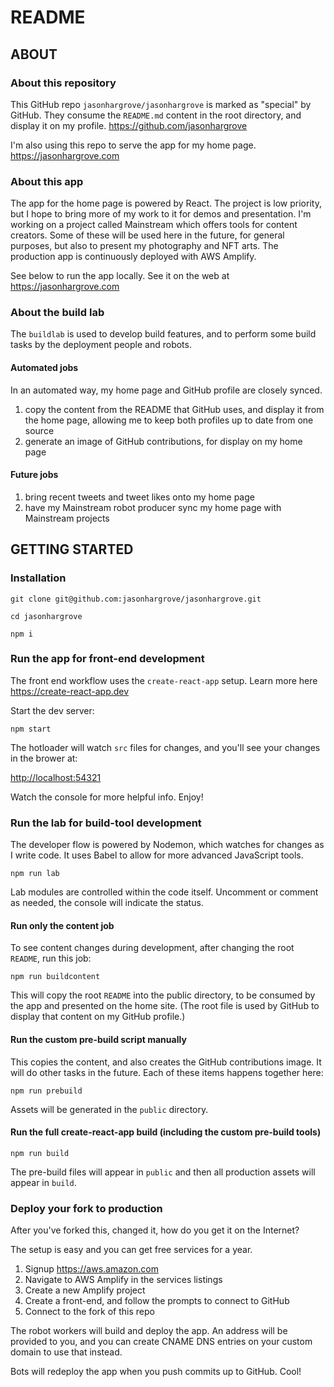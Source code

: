 README
===============

## ABOUT

### About this repository

This GitHub repo `jasonhargrove/jasonhargrove` is marked as "special" by GitHub. They consume the `README.md` content in the root directory, and display it on my profile. <https://github.com/jasonhargrove>

I'm also using this repo to serve the app for my home page. <https://jasonhargrove.com>

### About this app

The app for the home page is powered by React. The project is low priority, but I hope to bring more of my work to it for demos and presentation. I'm working on a project called Mainstream which offers tools for content creators. Some of these will be used here in the future, for general purposes, but also to present my photography and NFT arts. The production app is continuously deployed with AWS Amplify.

See below to run the app locally. See it on the web at <https://jasonhargrove.com>

### About the build lab

The `buildlab` is used to develop build features, and to perform some build tasks by the deployment people and robots.

#### Automated jobs

In an automated way, my home page and GitHub profile are closely synced.

1) copy the content from the README that GitHub uses, and display it from the home page, allowing me to keep both profiles up to date from one source
2) generate an image of GitHub contributions, for display on my home page

#### Future jobs

1) bring recent tweets and tweet likes onto my home page
2) have my Mainstream robot producer sync my home page with Mainstream projects


## GETTING STARTED

### Installation

```
git clone git@github.com:jasonhargrove/jasonhargrove.git
```

```
cd jasonhargrove
```

```
npm i
```

### Run the app for front-end development

The front end workflow uses the `create-react-app` setup. Learn more here <https://create-react-app.dev>

Start the dev server:

```
npm start
```

The hotloader will watch `src` files for changes, and you'll see your changes in the brower at:

<http://localhost:54321>

Watch the console for more helpful info. Enjoy!


### Run the lab for build-tool development

The developer flow is powered by Nodemon, which watches for changes as I write code. It uses Babel to allow for more advanced JavaScript tools.

```
npm run lab
```

Lab modules are controlled within the code itself. Uncomment or comment as needed, the console will indicate the status.

#### Run only the content job

To see content changes during development, after changing the root `README`, run this job:

```
npm run buildcontent
```

This will copy the root `README` into the public directory, to be consumed by the app and presented on the home site. (The root file is used by GitHub to display that content on my GitHub profile.)

#### Run the custom pre-build script manually

This copies the content, and also creates the GitHub contributions image. It will do other tasks in the future. Each of these items happens together here:

```
npm run prebuild
```

Assets will be generated in the `public` directory.

#### Run the full create-react-app build (including the custom pre-build tools)

```
npm run build
```

The pre-build files will appear in `public` and then all production assets will appear in `build`.

### Deploy your fork to production

After you've forked this, changed it, how do you get it on the Internet?

The setup is easy and you can get free services for a year.

1. Signup <https://aws.amazon.com>
2. Navigate to AWS Amplify in the services listings
3. Create a new Amplify project
4. Create a front-end, and follow the prompts to connect to GitHub
5. Connect to the fork of this repo

The robot workers will build and deploy the app. An address will be provided to you, and you can create CNAME DNS entries on your custom domain to use that instead.

Bots will redeploy the app when you push commits up to GitHub. Cool!
